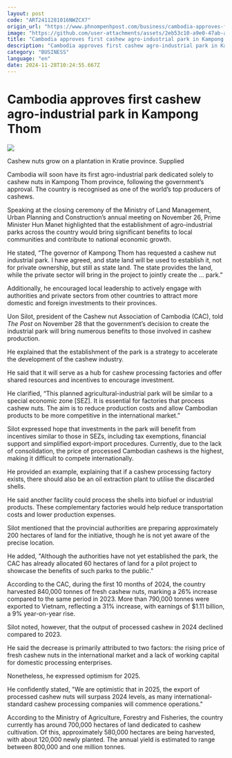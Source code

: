 ```yaml
---
layout: post
code: "ART2411281016NWZCX7"
origin_url: "https://www.phnompenhpost.com/business/cambodia-approves-first-cashew-agro-industrial-park-in-kampong-thom"
image: "https://github.com/user-attachments/assets/2eb53c10-a9e0-47ab-aa9e-8a7d4808a1dd"
title: "Cambodia approves first cashew agro-industrial park in Kampong Thom"
description: "​​Cambodia approves first cashew agro-industrial park in Kampong Thom​"
category: "BUSINESS"
language: "en"
date: 2024-11-28T10:24:55.667Z
---
```


# Cambodia approves first cashew agro-industrial park in Kampong Thom

![](https://github.com/user-attachments/assets/db7abc54-5541-4af0-86de-33d5990d8a50)

Cashew nuts grow on a plantation in Kratie province. Supplied

Cambodia will soon have its first agro-industrial park dedicated solely to cashew nuts in Kampong Thom province, following the government’s approval. The country is recognised as one of the world’s top producers of cashews.

Speaking at the closing ceremony of the Ministry of Land Management, Urban Planning and Construction’s annual meeting on November 26, Prime Minister Hun Manet highlighted that the establishment of agro-industrial parks across the country would bring significant benefits to local communities and contribute to national economic growth.

He stated, “The governor of Kampong Thom has requested a cashew nut industrial park. I have agreed, and state land will be used to establish it, not for private ownership, but still as state land. The state provides the land, while the private sector will bring in the project to jointly create the … park.”

Additionally, he encouraged local leadership to actively engage with authorities and private sectors from other countries to attract more domestic and foreign investments to their provinces.

Uon Silot, president of the Cashew nut Association of Cambodia (CAC), told _The Post_ on November 28 that the government’s decision to create the industrial park will bring numerous benefits to those involved in cashew production.

He explained that the establishment of the park is a strategy to accelerate the development of the cashew industry.

He said that it will serve as a hub for cashew processing factories and offer shared resources and incentives to encourage investment.

He clarified, “This planned agricultural-industrial park will be similar to a special economic zone \[SEZ\]. It is essential for factories that process cashew nuts. The aim is to reduce production costs and allow Cambodian products to be more competitive in the international market.”

Silot expressed hope that investments in the park will benefit from incentives similar to those in SEZs, including tax exemptions, financial support and simplified export-import procedures. Currently, due to the lack of consolidation, the price of processed Cambodian cashews is the highest, making it difficult to compete internationally.

He provided an example, explaining that if a cashew processing factory exists, there should also be an oil extraction plant to utilise the discarded shells.

He said another facility could process the shells into biofuel or industrial products. These complementary factories would help reduce transportation costs and lower production expenses.

Silot mentioned that the provincial authorities are preparing approximately 200 hectares of land for the initiative, though he is not yet aware of the precise location.

He added, "Although the authorities have not yet established the park, the CAC has already allocated 60 hectares of land for a pilot project to showcase the benefits of such parks to the public."

According to the CAC, during the first 10 months of 2024, the country harvested 840,000 tonnes of fresh cashew nuts, marking a 26% increase compared to the same period in 2023. More than 790,000 tonnes were exported to Vietnam, reflecting a 31% increase, with earnings of $1.11 billion, a 9% year-on-year rise.

Silot noted, however, that the output of processed cashew in 2024 declined compared to 2023.

He said the decrease is primarily attributed to two factors: the rising price of fresh cashew nuts in the international market and a lack of working capital for domestic processing enterprises.

Nonetheless, he expressed optimism for 2025.

He confidently stated, "We are optimistic that in 2025, the export of processed cashew nuts will surpass 2024 levels, as many international-standard cashew processing companies will commence operations."

According to the Ministry of Agriculture, Forestry and Fisheries, the country currently has around 700,000 hectares of land dedicated to cashew cultivation. Of this, approximately 580,000 hectares are being harvested, with about 120,000 newly planted. The annual yield is estimated to range between 800,000 and one million tonnes.